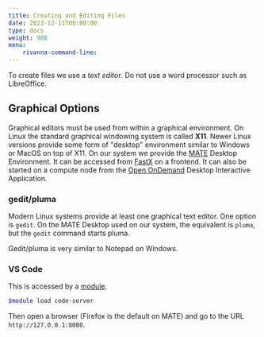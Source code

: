 ```yaml
---
title: Creating and Editing Files
date: 2023-12-11T00:00:00
type: docs 
weight: 900
menu: 
    rivanna-command-line:
---
```


To create files we use a _text editor_.  Do not use a word processor such as LibreOffice.

## Graphical Options

Graphical editors must be used from within a graphical environment.  On Linux the standard graphical windowing system is called **X11**.  Newer Linux versions provide some form of "desktop" environment similar to Windows or MacOS on top of X11.  On our system we provide the [MATE](https://mate-desktop.org/) Desktop Environment.  It can be accessed from [FastX](https://www.rc.virginia.edu/userinfo/rivanna/logintools/fastx/) on a frontend.  It can also be started on a compute node from the [Open OnDemand](https://www.rc.virginia.edu/userinfo/rivanna/ood/overview/) Desktop Interactive Application.

### gedit/pluma

Modern Linux systems provide at least one graphical text editor. One option is `gedit`.  On the MATE Desktop used on our system, the equivalent is `pluma`, but the `gedit` command starts pluma.

Gedit/pluma is very similar to Notepad on Windows.

### VS Code

This is accessed by a [module](/notes/rivanna-command-line/modules).
```bash
$module load code-server
```

Then open a browser (Firefox is the default on MATE) and go to the URL `http://127.0.0.1:8080`.

